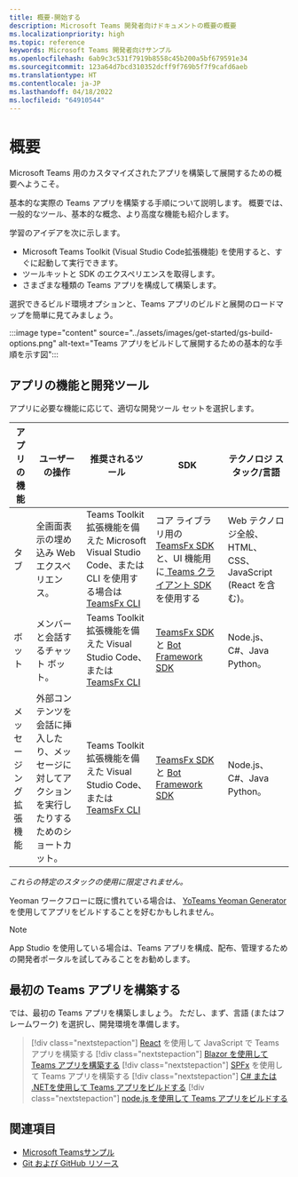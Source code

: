 ```yaml
---
title: 概要-開始する
description: Microsoft Teams 開発者向けドキュメントの概要の概要
ms.localizationpriority: high
ms.topic: reference
keywords: Microsoft Teams 開発者向けサンプル
ms.openlocfilehash: 6ab9c3c531f7919b8558c45b200a5bf679591e34
ms.sourcegitcommit: 123a64d7bcd310352dcff9f769b5f7f9cafd6aeb
ms.translationtype: HT
ms.contentlocale: ja-JP
ms.lasthandoff: 04/18/2022
ms.locfileid: "64910544"
---
```

# <a name="get-started"></a>概要

Microsoft Teams 用のカスタマイズされたアプリを構築して展開するための概要へようこそ。

基本的な実際の Teams アプリを構築する手順について説明します。 概要では、一般的なツール、基本的な概念、より高度な機能も紹介します。

学習のアイデアを次に示します。

- Microsoft Teams Toolkit (Visual Studio Code拡張機能) を使用すると、すぐに起動して実行できます。
- ツールキットと SDK のエクスペリエンスを取得します。
- さまざまな種類の Teams アプリを構成して構築します。

選択できるビルド環境オプションと、Teams アプリのビルドと展開のロードマップを簡単に見てみましょう。

:::image type="content" source="../assets/images/get-started/gs-build-options.png" alt-text="Teams アプリをビルドして展開するための基本的な手順を示す図":::

## <a name="app-capabilities-and-development-tools"></a>アプリの機能と開発ツール

アプリに必要な機能に応じて、適切な開発ツール セットを選択します。

| アプリの機能 | ユーザーの操作 | 推奨されるツール | SDK | テクノロジ スタック/言語 |
|--------|-------------|--------|--------|--------|
| タブ | 全画面表示の埋め込み Web エクスペリエンス。 | Teams Toolkit 拡張機能を備えた Microsoft Visual Studio Code、または CLI を使用する場合は [TeamsFx CLI](https://github.com/OfficeDev/TeamsFx/blob/dev/docs/cli/user-manual.md) | コア ライブラリ用の [TeamsFx SDK](/javascript/api/@microsoft/teamsfx/?view=msteams-client-js-latest&preserve-view=true)と、UI 機能用に[ Teams クライアント SDK](/javascript/api/overview/msteams-client?view=msteams-client-js-latest&preserve-view=true)を使用する | Web テクノロジ全般、HTML、CSS、JavaScript (React を含む)。 |
| ボット | メンバーと会話するチャット ボット。 | Teams Toolkit 拡張機能を備えた Visual Studio Code、または [TeamsFx CLI](https://github.com/OfficeDev/TeamsFx/blob/dev/docs/cli/user-manual.md) | [TeamsFx SDK](/javascript/api/@microsoft/teamsfx/?view=msteams-client-js-latest&preserve-view=true) と [Bot Framework SDK](https://dev.botframework.com/) | Node.js、C#、Java Python。 |
| メッセージング拡張機能 | 外部コンテンツを会話に挿入したり、メッセージに対してアクションを実行したりするためのショートカット。 | Teams Toolkit 拡張機能を備えた Visual Studio Code、または [TeamsFx CLI](https://github.com/OfficeDev/TeamsFx/blob/dev/docs/cli/user-manual.md) | [TeamsFx SDK](/javascript/api/@microsoft/teamsfx/?view=msteams-client-js-latest&preserve-view=true) と [Bot Framework SDK](https://dev.botframework.com/) | Node.js、C#、Java Python。 |

*これらの特定のスタックの使用に限定されません。*

Yeoman ワークフローに既に慣れている場合は、 [YoTeams Yeoman Generator](https://github.com/pnp/generator-teams/blob/master/docs/docs/tutorials/build-your-first-microsoft-teams-app.md) を使用してアプリをビルドすることを好むかもしれません。

> [!NOTE]
> App Studio を使用している場合は、Teams アプリを構成、配布、管理するための開発者ポータルを試してみることをお勧めします。

## <a name="build-your-first-teams-app"></a>最初の Teams アプリを構築する

では、最初の Teams アプリを構築しましょう。 ただし、まず、言語 (またはフレームワーク) を選択し、開発環境を準備します。

> [!div class="nextstepaction"]
> [React](../sbs-gs-javascript.yml) を使用して JavaScript で Teams アプリを構築する
> [!div class="nextstepaction"]
> [Blazor を使用して Teams アプリを構築する](../sbs-gs-blazor.yml)
> [!div class="nextstepaction"]
> [SPFx](../sbs-gs-spfx.yml) を使用して Teams アプリを構築する
> [!div class="nextstepaction"]
> [C# または .NETを使用して Teams アプリをビルドする](../sbs-gs-csharp.yml)
> [!div class="nextstepaction"]
> [node.js を使用して Teams アプリをビルドする](../sbs-gs-nodejs.yml)

## <a name="see-also"></a>関連項目

* [Microsoft Teamsサンプル](https://github.com/OfficeDev/Microsoft-Teams-Samples#microsoft-teams-samples)
* [Git および GitHub リソース](/contribute/additional-resources)
